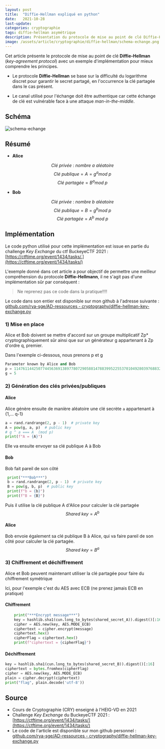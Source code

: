 ```yaml
---
layout: post
title:  "Diffie-Hellman expliqué en python"
date:   2021-10-28
last-update: 
categories: cryptographie
tags: diffie-hellman asymétrique
description: Présentation du protocole de mise au point de clé Diffie-Hellman (key-agreement protocol) avec un exemple d'implémentation pour mieux comprendre les principes.
image: /assets/article/cryptographie/diffie-hellman/schema-echange.png
---
```


Cet article présente le protocole de mise au point de clé **Diffie-Hellman** (*key-agreement protocol*) avec un exemple d'implémentation pour mieux comprendre les principes.

- Le protocole **Diffie-Hellman** se base sur la difficulté du logarithme discret pour garantir le secret partagé, en l'occurrence la clé partagée dans le cas présent.


- Le canal utilisé pour l'échange doit être authentique car cette échange de clé est vulnérable face à une attaque *man-in-the-middle*.




## Schéma

![schema-echange]({{site.url_complet}}/assets/article/cryptographie/diffie-hellman/schema-echange.png)

## Résumé
- **Alice** 

$$
Clé~privée~:~nombre~a~aléatoire
$$
$$
Clé~publique =
A = g^a mod~p
$$
$$
Clé~partagée = B^a mod~p
$$

- **Bob**

$$
Clé~privée~:~nombre~b~aléatoire 
$$
$$
Clé~publique = 
B = g^b mod~p  
$$
$$
Clé~partagée = A^b~ mod~p
$$

## Implémentation

Le code python utilisé pour cette implémentation est issue en partie du challenge *Key Exchange*  du ctf BuckeyeCTF 2021 : [https://ctftime.org/event/1434/tasks/.](https://ctftime.org/event/1434/tasks/)

L'exemple donné dans cet article a pour objectif de permettre une meilleur compréhension du protocole **Diffie-Hellmann**, il ne s'agit pas d'une implémentation sûr par conséquent :

> Ne reprenez pas ce code dans la pratique!!!!

Le code dans son entier est disponible sur mon github à l'adresse suivante : [github.com/rya-sge/AD-ressources - cryptography/diffie-hellman-key-exchange.py](https://github.com/rya-sge/AD-ressources/blob/master/cryptography/diffie-hellman-key-exchange.py)

### 1) Mise en place

Alice et Bob doivent se mettre d'accord sur un groupe multiplicatif Zp* cryptographiquement sûr ainsi que sur un générateur g appartenant à Zp d'ordre q, premier.

Dans l'exemple ci-dessous, nous prenons p et g 

```python
Parameter known by Alice and Bob
p = 11476114425077445636913897780729058814788399522553701049280397688323001276391084717487591797788773737035134819088321086678078901084786890698833590212793893
g = 5
```



### 2) Génération des clés privées/publiques

#### Alice

Alice génère ensuite de manière aléatoire une clé secrète `a` appartenant à {1,... q-1}

```python
a = rand.randrange(2, p - 1)  # private key
A = pow(g, a, p)  # public key
# g ^ a === A  (mod p)
print(f"A = {A}")
```

Elle va ensuite envoyer sa clé publique A à Bob

#### Bob

Bob fait pareil de son côté

```python
 print("***Bob***")
 b = rand.randrange(2, p - 1)  # private key
 B = pow(g, b, p)  # public key
 print(f"b = {b}")
 print(f"B = {B}")
```

Puis il utilise la clé publique A d'Alice pour calculer la clé partagée
$$
Shared ~ key = A^b
$$

#### Alice 

Bob envoie également sa clé publique B à Alice, qui va faire pareil de son côté pour calculer la clé partagée.
$$
Shared ~ key = B^a
$$




### 3) Chiffrement et déchiffrement

Alice et Bob peuvent maintenant utiliser la clé partagée pour faire du chiffrement symétrique

Ici, pour l'exemple c'est du AES avec ECB (ne prenez jamais ECB en pratique)

#### Chiffrement 

```python
    print("***Encrypt message***")
    key = hashlib.sha1(cun.long_to_bytes(shared_secret_A)).digest()[:16]
    cipher = AES.new(key, AES.MODE_ECB)
    ciphertext = cipher.encrypt(message)
    ciphertext.hex()
    cipherFlag = ciphertext.hex()
    print(f"ciphertext = {cipherFlag}")
```

#### Déchiffrement

```python
key = hashlib.sha1(cun.long_to_bytes(shared_secret_B)).digest()[:16]
ciphertext = bytes.fromhex(cipherFlag)
cipher = AES.new(key, AES.MODE_ECB)
plain = cipher.decrypt(ciphertext)
print("flag", plain.decode('utf-8'))
```



## Source 

- Cours de Cryptographie (CRY) enseigné à l'HEIG-VD en 2021
- Challenge *Key Exchange* du BuckeyeCTF 2021 : [https://ctftime.org/event/1434/tasks/](https://ctftime.org/event/1434/tasks/)
- Le code de l'article est disponible sur mon github personnel : [github.com/rya-sge/AD-ressources - cryptography/diffie-hellman-key-exchange.py](https://github.com/rya-sge/AD-ressources/blob/master/cryptography/diffie-hellman-key-exchange.py)

